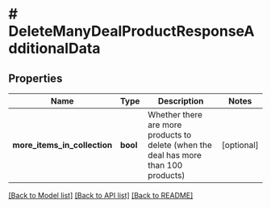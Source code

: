 # # DeleteManyDealProductResponseAdditionalData

## Properties

Name | Type | Description | Notes
------------ | ------------- | ------------- | -------------
**more_items_in_collection** | **bool** | Whether there are more products to delete (when the deal has more than 100 products) | [optional]

[[Back to Model list]](../README.md#documentation-for-models) [[Back to API list]](../README.md#documentation-for-api-endpoints) [[Back to README]](../README.md)
